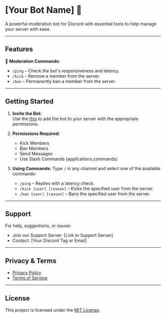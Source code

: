 # [Your Bot Name] 🤖

A powerful moderation bot for Discord with essential tools to help manage your server with ease.

---

## Features

🔧 **Moderation Commands:**

- `/ping` – Check the bot's responsiveness and latency.
- `/kick` – Remove a member from the server.
- `/ban` – Permanently ban a member from the server.

---

## Getting Started

1. **Invite the Bot:**  
   Use the [this](https://discord.com/oauth2/authorize?client_id=967589433828311080) to add the bot to your server with the appropriate permissions.

2. **Permissions Required:**
   - Kick Members
   - Ban Members
   - Send Messages
   - Use Slash Commands (applications.commands)

3. **Using Commands:**
   Type `/` in any channel and select one of the available commands:
   - `/ping` – Replies with a latency check.
   - `/kick [user] [reason]` – Kicks the specified user from the server.
   - `/ban [user] [reason]` – Bans the specified user from the server.

---

## Support

For help, suggestions, or issues:
- Join our Support Server: [Link to Support Server]
- Contact: [Your Discord Tag or Email]

---

## Privacy & Terms

- [Privacy Policy](link-to-privacy-policy)
- [Terms of Service](link-to-terms-of-service)

---

## License

This project is licensed under the [MIT License](LICENSE).
